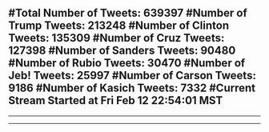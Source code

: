 #Total Number of Tweets: 639397 
#Number of Trump Tweets: 213248
#Number of Clinton Tweets: 135309
#Number of Cruz Tweets: 127398
#Number of Sanders Tweets: 90480
#Number of Rubio Tweets: 30470
#Number of Jeb! Tweets: 25997
#Number of Carson Tweets: 9186
#Number of Kasich Tweets: 7332
#Current Stream Started at Fri Feb 12 22:54:01 MST
---
---
---
